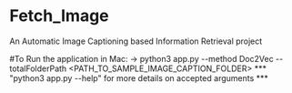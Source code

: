 # Fetch_Image
An Automatic Image Captioning based Information Retrieval project

#To Run the application in Mac:
-> python3 app.py --method Doc2Vec --totalFolderPath <PATH_TO_SAMPLE_IMAGE_CAPTION_FOLDER>
        *** "python3 app.py --help" for more details on accepted arguments ***